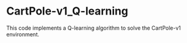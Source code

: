 # CartPole-v1_Q-learning
This code implements a Q-learning algorithm to solve the CartPole-v1 environment.

